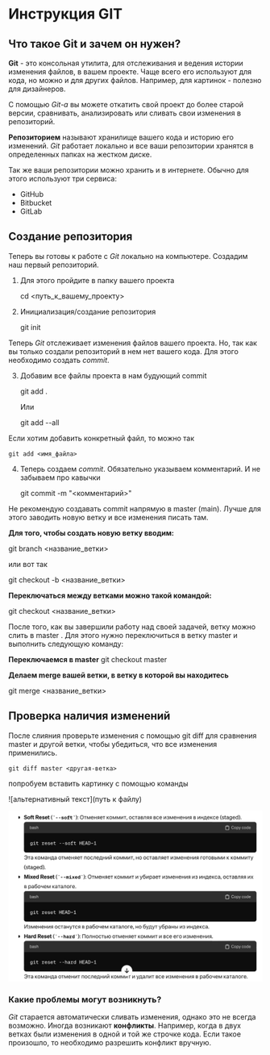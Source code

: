 # Инструкция GIT
## Что такое Git и зачем он нужен?
**Git** - это консольная утилита, для отслеживания и ведения истории изменения файлов, в вашем проекте. Чаще всего его используют для кода, но можно и для других файлов. Например, для картинок - полезно для дизайнеров.

С помощью *Git-a* вы можете откатить свой проект до более старой версии, сравнивать, анализировать или сливать свои изменения в репозиторий.

**Репозиторием** называют хранилище вашего кода и историю его изменений. *Git* работает локально и все ваши репозитории хранятся в определенных папках на жестком диске.

Так же ваши репозитории можно хранить и в интернете. Обычно для этого используют три сервиса:
* GitHub
* Bitbucket
* GitLab

## Создание репозитория
Теперь вы готовы к работе с *Git* локально на компьютере.
Создадим наш первый репозиторий. 

1. Для этого пройдите в папку вашего проекта

    cd <путь_к_вашему_проекту>

2. Инициализация/создание репозитория

    git init

Теперь *Git* отслеживает изменения файлов вашего проекта. Но, так как вы только создали репозиторий в нем нет вашего кода. Для этого необходимо создать *commit*.

3. Добавим все файлы проекта в нам будующий commit

    git add .
    
    Или
    
    git add --all

Если хотим добавить конкретный файл, то можно так

    git add <имя_файла> 

4. Теперь создаем *commit*. Обязательно указываем комментарий. И не забываем про кавычки 

    git commit -m "<комментарий>"

Не рекомендую создавать commit напрямую в master (main). Лучше для этого заводить новую ветку и все изменения писать там.

**Для того, чтобы создать новую ветку вводим:**

git branch <название_ветки>

или вот так

git checkout -b <название_ветки>

**Переключаться между ветками можно такой командой:**

git checkout <название_ветки>

После того, как вы завершили работу над своей задачей, ветку можно слить в master . Для этого нужно переключиться в ветку master и выполнить следующую команду:

**Переключаемся в master**
git checkout master

**Делаем merge вашей ветки, в ветку в которой вы находитесь**

git merge <название_ветки>

## Проверка наличия изменений
После слияния проверьте изменения с помощью git diff для сравнения master и другой ветки, чтобы убедиться, что все изменения применились.


    git diff master <другая-ветка>

попробуем вставить картинку с помощью команды

![альтернативный текст](путь к файлу)

![cancelcommit](cancelcommit.png)


### Какие проблемы могут возникнуть?
*Git* старается автоматически сливать изменения, однако это не всегда возможно. Иногда возникают **конфликты**. Например, когда в двух ветках были изменения в одной и той же строчке кода. Если такое произошло, то необходимо разрешить конфликт вручную.